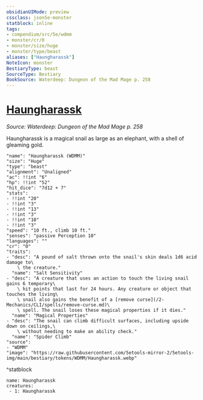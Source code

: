 ```yaml
---
obsidianUIMode: preview
cssclass: json5e-monster
statblock: inline
tags:
- compendium/src/5e/wdmm
- monster/cr/0
- monster/size/huge
- monster/type/beast
aliases: ["Haungharassk"]
NoteIcon: monster
BestiaryType: beast
SourceType: Bestiary
BookSource: Waterdeep: Dungeon of the Mad Mage p. 258
---
```

# [Haungharassk](2-Mechanics\CLI\bestiary\npc/haungharassk-wdmm.md)
*Source: Waterdeep: Dungeon of the Mad Mage p. 258*  

Haungharassk is a magical snail as large as an elephant, with a shell of gleaming gold.

```statblock
"name": "Haungharassk (WDMM)"
"size": "Huge"
"type": "beast"
"alignment": "Unaligned"
"ac": !!int "6"
"hp": !!int "52"
"hit_dice": "7d12 + 7"
"stats":
- !!int "20"
- !!int "3"
- !!int "13"
- !!int "3"
- !!int "10"
- !!int "3"
"speed": "10 ft., climb 10 ft."
"senses": "passive Perception 10"
"languages": ""
"cr": "0"
"traits":
- "desc": "A pound of salt thrown onto the snail's skin deals 1d6 acid damage to\
    \ the creature."
  "name": "Salt Sensitivity"
- "desc": "A creature that uses an action to touch the living snail gains 6 temporary\
    \ hit points that last for 24 hours. Any creature or object that touches the living\
    \ snail also gains the benefit of a [remove curse](/2-Mechanics/CLI/spells/remove-curse.md)\
    \ spell. The snail loses these magical properties if it dies."
  "name": "Magical Properties"
- "desc": "The snail can climb difficult surfaces, including upside down on ceilings,\
    \ without needing to make an ability check."
  "name": "Spider Climb"
"source":
- "WDMM"
"image": "https://raw.githubusercontent.com/5etools-mirror-2/5etools-img/main/bestiary/tokens/WDMM/Haungharassk.webp"
```
^statblock

```encounter-table
name: Haungharassk
creatures:
 - 1: Haungharassk
```